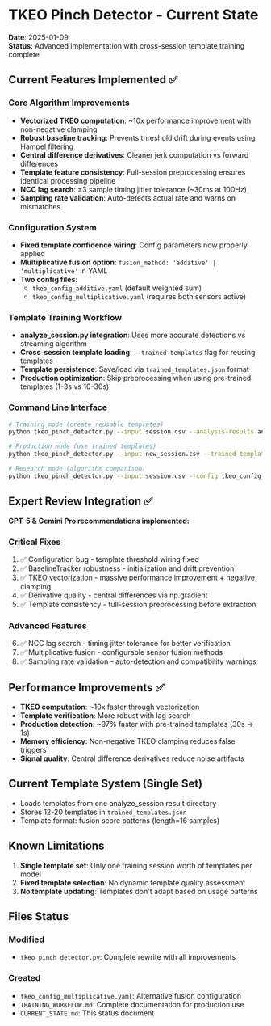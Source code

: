 # TKEO Pinch Detector - Current State

**Date**: 2025-01-09  
**Status**: Advanced implementation with cross-session template training complete

## Current Features Implemented ✅

### **Core Algorithm Improvements**
- **Vectorized TKEO computation**: ~10x performance improvement with non-negative clamping
- **Robust baseline tracking**: Prevents threshold drift during events using Hampel filtering
- **Central difference derivatives**: Cleaner jerk computation vs forward differences
- **Template feature consistency**: Full-session preprocessing ensures identical processing pipeline
- **NCC lag search**: ±3 sample timing jitter tolerance (~30ms at 100Hz)
- **Sampling rate validation**: Auto-detects actual rate and warns on mismatches

### **Configuration System**
- **Fixed template confidence wiring**: Config parameters now properly applied
- **Multiplicative fusion option**: `fusion_method: 'additive' | 'multiplicative'` in YAML
- **Two config files**:
  - `tkeo_config_additive.yaml` (default weighted sum)
  - `tkeo_config_multiplicative.yaml` (requires both sensors active)

### **Template Training Workflow**
- **analyze_session.py integration**: Uses more accurate detections vs streaming algorithm
- **Cross-session template loading**: `--trained-templates` flag for reusing templates
- **Template persistence**: Save/load via `trained_templates.json` format
- **Production optimization**: Skip preprocessing when using pre-trained templates (1-3s vs 10-30s)

### **Command Line Interface**
```bash
# Training mode (create reusable templates)
python tkeo_pinch_detector.py --input session.csv --analysis-results analysis_SESSION_ID/ --save-templates

# Production mode (use trained templates) 
python tkeo_pinch_detector.py --input new_session.csv --trained-templates trained_templates.json

# Research mode (algorithm comparison)
python tkeo_pinch_detector.py --input session.csv --config tkeo_config_multiplicative.yaml --analysis-results analysis_SESSION_ID/
```

## Expert Review Integration ✅

**GPT-5 & Gemini Pro recommendations implemented:**

### **Critical Fixes**
1. ✅ Configuration bug - template threshold wiring fixed
2. ✅ BaselineTracker robustness - initialization and drift prevention
3. ✅ TKEO vectorization - massive performance improvement + negative clamping
4. ✅ Derivative quality - central differences via np.gradient
5. ✅ Template consistency - full-session preprocessing before extraction

### **Advanced Features**  
6. ✅ NCC lag search - timing jitter tolerance for better verification
7. ✅ Multiplicative fusion - configurable sensor fusion methods
8. ✅ Sampling rate validation - auto-detection and compatibility warnings

## Performance Improvements ✅

- **TKEO computation**: ~10x faster through vectorization
- **Template verification**: More robust with lag search
- **Production detection**: ~97% faster with pre-trained templates (30s → 1s)
- **Memory efficiency**: Non-negative TKEO clamping reduces false triggers
- **Signal quality**: Central difference derivatives reduce noise artifacts

## Current Template System (Single Set)

- Loads templates from one analyze_session result directory
- Stores 12-20 templates in `trained_templates.json`
- Template format: fusion score patterns (length=16 samples)

## Known Limitations

1. **Single template set**: Only one training session worth of templates per model
2. **Fixed template selection**: No dynamic template quality assessment  
3. **No template updating**: Templates don't adapt based on usage patterns

## Files Status

### **Modified**
- `tkeo_pinch_detector.py`: Complete rewrite with all improvements

### **Created** 
- `tkeo_config_multiplicative.yaml`: Alternative fusion configuration
- `TRAINING_WORKFLOW.md`: Complete documentation for production use
- `CURRENT_STATE.md`: This status document